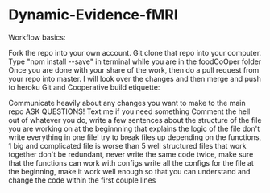 # Dynamic-Evidence-fMRI
Workflow basics:

Fork the repo into your own account.
Git clone that repo into your computer.
Type "npm install --save" in terminal while you are in the foodCoOper folder
Once you are done with your share of the work, then do a pull request from your repo into master.
I will look over the changes and then merge and push to heroku
Git and Cooperative build etiquette:

Communicate heavily about any changes you want to make to the main repo
ASK QUESTIONS! Text me if you need something
Comment the hell out of whatever you do, write a few sentences about the structure of the file you are working on at the beginnning that explains the logic of the file
don't write everything in one file! try to break files up depending on the functions, 1 big and complicated file is worse than 5 well structured files that work together
don't be redundant, never write the same code twice, make sure that the functions can work with configs
write all the configs for the file at the beginning, make it work well enough so that you can understand and change the code within the first couple lines
